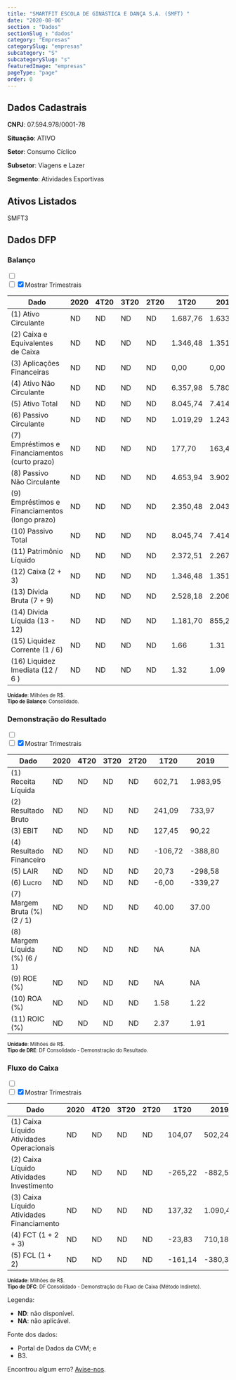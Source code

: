 ```yaml
---  
title: "SMARTFIT ESCOLA DE GINÁSTICA E DANÇA S.A. (SMFT) "  
date: "2020-08-06"  
section : "Dados"  
sectionSlug : "dados"  
category: "Empresas"  
categorySlug: "empresas"  
subcategory: "S"  
subcategorySlug: "s"  
featuredImage: "empresas"  
pageType: "page"  
order: 0  
---
```



## Dados Cadastrais


**CNPJ**: 07.594.978/0001-78

**Situação**: ATIVO

**Setor**: Consumo Cíclico

**Subsetor**: Viagens e Lazer

**Segmento**: Atividades Esportivas


## Ativos Listados


SMFT3 


## Dados DFP

### Balanço
  
<input type='checkbox' class='toggleCommand' id='toggleBalanco' name='toggleBalanco'>  
<div class='filter-group-balanco'>  
<div class='check_button_balanco'>  
<label for='toggleBalanco'>  
<input type='checkbox' data-filter-col='trimBalanco'><input type='checkbox' data-filter-col='trimBalanco' checked><span>Mostrar Trimestrais</span>  
</label>  
</div>  
</div>  
<div class='overflow balancoTableWrapper'>  
<table class='balancoTable'>  
<thead>  
<tr>  
<th class='dataHeader fixedLeftColumn'>Dado</th>  
<th>2020</th>  
<th class='trimHeader' data-col='trimBalanco'>4T20</th>  
<th class='trimHeader' data-col='trimBalanco'>3T20</th>  
<th class='trimHeader' data-col='trimBalanco'>2T20</th>  
<th class='trimHeader' data-col='trimBalanco'>1T20</th>  
<th>2019</th>  
<th class='trimHeader' data-col='trimBalanco'>4T19</th>  
<th class='trimHeader' data-col='trimBalanco'>3T19</th>  
<th class='trimHeader' data-col='trimBalanco'>2T19</th>  
<th class='trimHeader' data-col='trimBalanco'>1T19</th>  
<th>2018</th>  
<th class='trimHeader' data-col='trimBalanco'>4T18</th>  
<th class='trimHeader' data-col='trimBalanco'>3T18</th>  
<th class='trimHeader' data-col='trimBalanco'>2T18</th>  
<th class='trimHeader' data-col='trimBalanco'>1T18</th>  
<th>2017</th>  
<th class='trimHeader' data-col='trimBalanco'>4T17</th>  
<th class='trimHeader' data-col='trimBalanco'>3T17</th>  
<th class='trimHeader' data-col='trimBalanco'>2T17</th>  
<th class='trimHeader' data-col='trimBalanco'>1T17</th>  
<th>2016</th>  
<th class='trimHeader' data-col='trimBalanco'>4T16</th>  
<th class='trimHeader' data-col='trimBalanco'>3T16</th>  
<th class='trimHeader' data-col='trimBalanco'>2T16</th>  
<th class='trimHeader' data-col='trimBalanco'>1T16</th>  
<th>2015</th>  
<th class='trimHeader' data-col='trimBalanco'>4T15</th>  
<th class='trimHeader' data-col='trimBalanco'>3T15</th>  
<th class='trimHeader' data-col='trimBalanco'>2T15</th>  
<th class='trimHeader' data-col='trimBalanco'>1T15</th>  
</tr>  
</thead>  
<tbody>  
<tr class='trContaAtivo'>  
<td class='leftAlignCell rowDescription fixedLeftColumn'>(1) Ativo Circulante</td>  
<td>ND</td>  
<td data-col='trimBalanco' class='trimData'>ND</td>  
<td data-col='trimBalanco' class='trimData'>ND</td>  
<td data-col='trimBalanco' class='trimData'>ND</td>  
<td data-col='trimBalanco' class='trimData'>1.687,76</td>  
<td>1.633,70</td>  
<td data-col='trimBalanco' class='trimData'>1.633,70</td>  
<td data-col='trimBalanco' class='trimData'>998,38</td>  
<td data-col='trimBalanco' class='trimData'>1.438,33</td>  
<td data-col='trimBalanco' class='trimData'>738,01</td>  
<td>894,41</td>  
<td data-col='trimBalanco' class='trimData'>894,41</td>  
<td data-col='trimBalanco' class='trimData'>894,41</td>  
<td data-col='trimBalanco' class='trimData'>894,41</td>  
<td data-col='trimBalanco' class='trimData'>894,41</td>  
<td>934,96</td>  
<td data-col='trimBalanco' class='trimData'>934,96</td>  
<td data-col='trimBalanco' class='trimData'>496,91</td>  
<td data-col='trimBalanco' class='trimData'>391,96</td>  
<td data-col='trimBalanco' class='trimData'>334,25</td>  
<td>366,55</td>  
<td data-col='trimBalanco' class='trimData'>366,55</td>  
<td data-col='trimBalanco' class='trimData'>366,55</td>  
<td data-col='trimBalanco' class='trimData'>366,55</td>  
<td data-col='trimBalanco' class='trimData'>366,55</td>  
<td>177,79</td>  
<td data-col='trimBalanco' class='trimData'>177,79</td>  
<td data-col='trimBalanco' class='trimData'>ND</td>  
<td data-col='trimBalanco' class='trimData'>ND</td>  
<td data-col='trimBalanco' class='trimData'>ND</td>  
</tr>  
<tr class='trContaAtivo'>  
<td class='leftAlignCell rowDescription fixedLeftColumn'>(2) Caixa e Equivalentes de Caixa</td>  
<td>ND</td>  
<td data-col='trimBalanco' class='trimData'>ND</td>  
<td data-col='trimBalanco' class='trimData'>ND</td>  
<td data-col='trimBalanco' class='trimData'>ND</td>  
<td data-col='trimBalanco' class='trimData'>1.346,48</td>  
<td>1.351,38</td>  
<td data-col='trimBalanco' class='trimData'>1.351,38</td>  
<td data-col='trimBalanco' class='trimData'>737,92</td>  
<td data-col='trimBalanco' class='trimData'>1.211,60</td>  
<td data-col='trimBalanco' class='trimData'>522,58</td>  
<td>666,78</td>  
<td data-col='trimBalanco' class='trimData'>666,78</td>  
<td data-col='trimBalanco' class='trimData'>666,78</td>  
<td data-col='trimBalanco' class='trimData'>666,78</td>  
<td data-col='trimBalanco' class='trimData'>666,78</td>  
<td>807,73</td>  
<td data-col='trimBalanco' class='trimData'>807,73</td>  
<td data-col='trimBalanco' class='trimData'>323,86</td>  
<td data-col='trimBalanco' class='trimData'>229,37</td>  
<td data-col='trimBalanco' class='trimData'>170,48</td>  
<td>232,90</td>  
<td data-col='trimBalanco' class='trimData'>232,90</td>  
<td data-col='trimBalanco' class='trimData'>232,90</td>  
<td data-col='trimBalanco' class='trimData'>232,90</td>  
<td data-col='trimBalanco' class='trimData'>232,90</td>  
<td>69,99</td>  
<td data-col='trimBalanco' class='trimData'>69,99</td>  
<td data-col='trimBalanco' class='trimData'>ND</td>  
<td data-col='trimBalanco' class='trimData'>ND</td>  
<td data-col='trimBalanco' class='trimData'>ND</td>  
</tr>  
<tr class='trContaAtivo'>  
<td class='leftAlignCell rowDescription fixedLeftColumn'>(3) Aplicações Financeiras</td>  
<td>ND</td>  
<td data-col='trimBalanco' class='trimData'>ND</td>  
<td data-col='trimBalanco' class='trimData'>ND</td>  
<td data-col='trimBalanco' class='trimData'>ND</td>  
<td data-col='trimBalanco' class='trimData'>0,00</td>  
<td>0,00</td>  
<td data-col='trimBalanco' class='trimData'>0,00</td>  
<td data-col='trimBalanco' class='trimData'>0,00</td>  
<td data-col='trimBalanco' class='trimData'>0,00</td>  
<td data-col='trimBalanco' class='trimData'>0,00</td>  
<td>25,41</td>  
<td data-col='trimBalanco' class='trimData'>25,41</td>  
<td data-col='trimBalanco' class='trimData'>25,41</td>  
<td data-col='trimBalanco' class='trimData'>25,41</td>  
<td data-col='trimBalanco' class='trimData'>25,41</td>  
<td>0,00</td>  
<td data-col='trimBalanco' class='trimData'>0,00</td>  
<td data-col='trimBalanco' class='trimData'>0,00</td>  
<td data-col='trimBalanco' class='trimData'>0,00</td>  
<td data-col='trimBalanco' class='trimData'>0,00</td>  
<td>0,00</td>  
<td data-col='trimBalanco' class='trimData'>0,00</td>  
<td data-col='trimBalanco' class='trimData'>0,00</td>  
<td data-col='trimBalanco' class='trimData'>0,00</td>  
<td data-col='trimBalanco' class='trimData'>0,00</td>  
<td>0,00</td>  
<td data-col='trimBalanco' class='trimData'>0,00</td>  
<td data-col='trimBalanco' class='trimData'>ND</td>  
<td data-col='trimBalanco' class='trimData'>ND</td>  
<td data-col='trimBalanco' class='trimData'>ND</td>  
</tr>  
<tr class='trContaAtivo'>  
<td class='leftAlignCell rowDescription fixedLeftColumn'>(4) Ativo Não Circulante</td>  
<td>ND</td>  
<td data-col='trimBalanco' class='trimData'>ND</td>  
<td data-col='trimBalanco' class='trimData'>ND</td>  
<td data-col='trimBalanco' class='trimData'>ND</td>  
<td data-col='trimBalanco' class='trimData'>6.357,98</td>  
<td>5.780,31</td>  
<td data-col='trimBalanco' class='trimData'>5.780,31</td>  
<td data-col='trimBalanco' class='trimData'>5.278,59</td>  
<td data-col='trimBalanco' class='trimData'>4.929,42</td>  
<td data-col='trimBalanco' class='trimData'>4.894,87</td>  
<td>2.954,49</td>  
<td data-col='trimBalanco' class='trimData'>2.954,49</td>  
<td data-col='trimBalanco' class='trimData'>2.954,49</td>  
<td data-col='trimBalanco' class='trimData'>2.954,49</td>  
<td data-col='trimBalanco' class='trimData'>2.954,49</td>  
<td>1.010,36</td>  
<td data-col='trimBalanco' class='trimData'>1.010,36</td>  
<td data-col='trimBalanco' class='trimData'>955,66</td>  
<td data-col='trimBalanco' class='trimData'>871,31</td>  
<td data-col='trimBalanco' class='trimData'>820,49</td>  
<td>787,68</td>  
<td data-col='trimBalanco' class='trimData'>787,68</td>  
<td data-col='trimBalanco' class='trimData'>787,68</td>  
<td data-col='trimBalanco' class='trimData'>787,68</td>  
<td data-col='trimBalanco' class='trimData'>787,68</td>  
<td>764,36</td>  
<td data-col='trimBalanco' class='trimData'>764,36</td>  
<td data-col='trimBalanco' class='trimData'>ND</td>  
<td data-col='trimBalanco' class='trimData'>ND</td>  
<td data-col='trimBalanco' class='trimData'>ND</td>  
</tr>  
<tr class='trContaAtivo'>  
<td class='leftAlignCell rowDescription fixedLeftColumn'>(5) Ativo Total</td>  
<td>ND</td>  
<td data-col='trimBalanco' class='trimData'>ND</td>  
<td data-col='trimBalanco' class='trimData'>ND</td>  
<td data-col='trimBalanco' class='trimData'>ND</td>  
<td data-col='trimBalanco' class='trimData'>8.045,74</td>  
<td>7.414,02</td>  
<td data-col='trimBalanco' class='trimData'>7.414,02</td>  
<td data-col='trimBalanco' class='trimData'>6.276,97</td>  
<td data-col='trimBalanco' class='trimData'>6.367,74</td>  
<td data-col='trimBalanco' class='trimData'>5.632,88</td>  
<td>3.848,90</td>  
<td data-col='trimBalanco' class='trimData'>3.848,90</td>  
<td data-col='trimBalanco' class='trimData'>3.848,90</td>  
<td data-col='trimBalanco' class='trimData'>3.848,90</td>  
<td data-col='trimBalanco' class='trimData'>3.848,90</td>  
<td>1.945,33</td>  
<td data-col='trimBalanco' class='trimData'>1.945,33</td>  
<td data-col='trimBalanco' class='trimData'>1.452,57</td>  
<td data-col='trimBalanco' class='trimData'>1.263,27</td>  
<td data-col='trimBalanco' class='trimData'>1.154,74</td>  
<td>1.154,24</td>  
<td data-col='trimBalanco' class='trimData'>1.154,24</td>  
<td data-col='trimBalanco' class='trimData'>1.154,24</td>  
<td data-col='trimBalanco' class='trimData'>1.154,24</td>  
<td data-col='trimBalanco' class='trimData'>1.154,24</td>  
<td>942,15</td>  
<td data-col='trimBalanco' class='trimData'>942,15</td>  
<td data-col='trimBalanco' class='trimData'>ND</td>  
<td data-col='trimBalanco' class='trimData'>ND</td>  
<td data-col='trimBalanco' class='trimData'>ND</td>  
</tr>  
<tr class='trContaPassivo'>  
<td class='leftAlignCell rowDescription fixedLeftColumn'>(6) Passivo Circulante</td>  
<td>ND</td>  
<td data-col='trimBalanco' class='trimData'>ND</td>  
<td data-col='trimBalanco' class='trimData'>ND</td>  
<td data-col='trimBalanco' class='trimData'>ND</td>  
<td data-col='trimBalanco' class='trimData'>1.019,29</td>  
<td>1.243,82</td>  
<td data-col='trimBalanco' class='trimData'>1.243,82</td>  
<td data-col='trimBalanco' class='trimData'>1.304,62</td>  
<td data-col='trimBalanco' class='trimData'>1.616,79</td>  
<td data-col='trimBalanco' class='trimData'>1.127,83</td>  
<td>895,12</td>  
<td data-col='trimBalanco' class='trimData'>895,12</td>  
<td data-col='trimBalanco' class='trimData'>895,12</td>  
<td data-col='trimBalanco' class='trimData'>895,12</td>  
<td data-col='trimBalanco' class='trimData'>895,12</td>  
<td>607,27</td>  
<td data-col='trimBalanco' class='trimData'>607,27</td>  
<td data-col='trimBalanco' class='trimData'>589,60</td>  
<td data-col='trimBalanco' class='trimData'>364,22</td>  
<td data-col='trimBalanco' class='trimData'>295,69</td>  
<td>233,29</td>  
<td data-col='trimBalanco' class='trimData'>233,29</td>  
<td data-col='trimBalanco' class='trimData'>233,29</td>  
<td data-col='trimBalanco' class='trimData'>233,29</td>  
<td data-col='trimBalanco' class='trimData'>233,29</td>  
<td>306,72</td>  
<td data-col='trimBalanco' class='trimData'>306,72</td>  
<td data-col='trimBalanco' class='trimData'>ND</td>  
<td data-col='trimBalanco' class='trimData'>ND</td>  
<td data-col='trimBalanco' class='trimData'>ND</td>  
</tr>  
<tr class='trContaPassivo'>  
<td class='leftAlignCell rowDescription fixedLeftColumn'>(7) Empréstimos e Financiamentos (curto prazo)</td>  
<td>ND</td>  
<td data-col='trimBalanco' class='trimData'>ND</td>  
<td data-col='trimBalanco' class='trimData'>ND</td>  
<td data-col='trimBalanco' class='trimData'>ND</td>  
<td data-col='trimBalanco' class='trimData'>177,70</td>  
<td>163,48</td>  
<td data-col='trimBalanco' class='trimData'>163,48</td>  
<td data-col='trimBalanco' class='trimData'>266,56</td>  
<td data-col='trimBalanco' class='trimData'>365,65</td>  
<td data-col='trimBalanco' class='trimData'>367,90</td>  
<td>380,83</td>  
<td data-col='trimBalanco' class='trimData'>380,83</td>  
<td data-col='trimBalanco' class='trimData'>380,83</td>  
<td data-col='trimBalanco' class='trimData'>380,83</td>  
<td data-col='trimBalanco' class='trimData'>380,83</td>  
<td>383,48</td>  
<td data-col='trimBalanco' class='trimData'>383,48</td>  
<td data-col='trimBalanco' class='trimData'>364,21</td>  
<td data-col='trimBalanco' class='trimData'>183,94</td>  
<td data-col='trimBalanco' class='trimData'>118,95</td>  
<td>63,69</td>  
<td data-col='trimBalanco' class='trimData'>63,69</td>  
<td data-col='trimBalanco' class='trimData'>63,69</td>  
<td data-col='trimBalanco' class='trimData'>63,69</td>  
<td data-col='trimBalanco' class='trimData'>63,69</td>  
<td>157,50</td>  
<td data-col='trimBalanco' class='trimData'>157,50</td>  
<td data-col='trimBalanco' class='trimData'>ND</td>  
<td data-col='trimBalanco' class='trimData'>ND</td>  
<td data-col='trimBalanco' class='trimData'>ND</td>  
</tr>  
<tr class='trContaPassivo'>  
<td class='leftAlignCell rowDescription fixedLeftColumn'>(8) Passivo Não Circulante</td>  
<td>ND</td>  
<td data-col='trimBalanco' class='trimData'>ND</td>  
<td data-col='trimBalanco' class='trimData'>ND</td>  
<td data-col='trimBalanco' class='trimData'>ND</td>  
<td data-col='trimBalanco' class='trimData'>4.653,94</td>  
<td>3.902,74</td>  
<td data-col='trimBalanco' class='trimData'>3.902,74</td>  
<td data-col='trimBalanco' class='trimData'>3.684,38</td>  
<td data-col='trimBalanco' class='trimData'>3.579,12</td>  
<td data-col='trimBalanco' class='trimData'>3.285,38</td>  
<td>1.747,25</td>  
<td data-col='trimBalanco' class='trimData'>1.747,25</td>  
<td data-col='trimBalanco' class='trimData'>1.747,25</td>  
<td data-col='trimBalanco' class='trimData'>1.747,25</td>  
<td data-col='trimBalanco' class='trimData'>1.747,25</td>  
<td>926,12</td>  
<td data-col='trimBalanco' class='trimData'>926,12</td>  
<td data-col='trimBalanco' class='trimData'>442,24</td>  
<td data-col='trimBalanco' class='trimData'>451,95</td>  
<td data-col='trimBalanco' class='trimData'>408,84</td>  
<td>477,65</td>  
<td data-col='trimBalanco' class='trimData'>477,65</td>  
<td data-col='trimBalanco' class='trimData'>477,65</td>  
<td data-col='trimBalanco' class='trimData'>477,65</td>  
<td data-col='trimBalanco' class='trimData'>477,65</td>  
<td>373,56</td>  
<td data-col='trimBalanco' class='trimData'>373,56</td>  
<td data-col='trimBalanco' class='trimData'>ND</td>  
<td data-col='trimBalanco' class='trimData'>ND</td>  
<td data-col='trimBalanco' class='trimData'>ND</td>  
</tr>  
<tr class='trContaPassivo'>  
<td class='leftAlignCell rowDescription fixedLeftColumn'>(9) Empréstimos e Financiamentos (longo prazo)</td>  
<td>ND</td>  
<td data-col='trimBalanco' class='trimData'>ND</td>  
<td data-col='trimBalanco' class='trimData'>ND</td>  
<td data-col='trimBalanco' class='trimData'>ND</td>  
<td data-col='trimBalanco' class='trimData'>2.350,48</td>  
<td>2.043,17</td>  
<td data-col='trimBalanco' class='trimData'>2.043,17</td>  
<td data-col='trimBalanco' class='trimData'>1.879,48</td>  
<td data-col='trimBalanco' class='trimData'>2.036,71</td>  
<td data-col='trimBalanco' class='trimData'>1.215,02</td>  
<td>1.428,17</td>  
<td data-col='trimBalanco' class='trimData'>1.428,17</td>  
<td data-col='trimBalanco' class='trimData'>1.428,17</td>  
<td data-col='trimBalanco' class='trimData'>1.428,17</td>  
<td data-col='trimBalanco' class='trimData'>1.428,17</td>  
<td>853,49</td>  
<td data-col='trimBalanco' class='trimData'>853,49</td>  
<td data-col='trimBalanco' class='trimData'>367,26</td>  
<td data-col='trimBalanco' class='trimData'>390,01</td>  
<td data-col='trimBalanco' class='trimData'>341,48</td>  
<td>405,67</td>  
<td data-col='trimBalanco' class='trimData'>405,67</td>  
<td data-col='trimBalanco' class='trimData'>405,67</td>  
<td data-col='trimBalanco' class='trimData'>405,67</td>  
<td data-col='trimBalanco' class='trimData'>405,67</td>  
<td>310,14</td>  
<td data-col='trimBalanco' class='trimData'>310,14</td>  
<td data-col='trimBalanco' class='trimData'>ND</td>  
<td data-col='trimBalanco' class='trimData'>ND</td>  
<td data-col='trimBalanco' class='trimData'>ND</td>  
</tr>  
<tr class='trContaPassivo'>  
<td class='leftAlignCell rowDescription fixedLeftColumn'>(10) Passivo Total</td>  
<td>ND</td>  
<td data-col='trimBalanco' class='trimData'>ND</td>  
<td data-col='trimBalanco' class='trimData'>ND</td>  
<td data-col='trimBalanco' class='trimData'>ND</td>  
<td data-col='trimBalanco' class='trimData'>8.045,74</td>  
<td>7.414,02</td>  
<td data-col='trimBalanco' class='trimData'>7.414,02</td>  
<td data-col='trimBalanco' class='trimData'>6.276,97</td>  
<td data-col='trimBalanco' class='trimData'>6.367,74</td>  
<td data-col='trimBalanco' class='trimData'>5.632,88</td>  
<td>3.848,90</td>  
<td data-col='trimBalanco' class='trimData'>3.848,90</td>  
<td data-col='trimBalanco' class='trimData'>3.848,90</td>  
<td data-col='trimBalanco' class='trimData'>3.848,90</td>  
<td data-col='trimBalanco' class='trimData'>3.848,90</td>  
<td>1.945,33</td>  
<td data-col='trimBalanco' class='trimData'>1.945,33</td>  
<td data-col='trimBalanco' class='trimData'>1.452,57</td>  
<td data-col='trimBalanco' class='trimData'>1.263,27</td>  
<td data-col='trimBalanco' class='trimData'>1.154,74</td>  
<td>1.154,24</td>  
<td data-col='trimBalanco' class='trimData'>1.154,24</td>  
<td data-col='trimBalanco' class='trimData'>1.154,24</td>  
<td data-col='trimBalanco' class='trimData'>1.154,24</td>  
<td data-col='trimBalanco' class='trimData'>1.154,24</td>  
<td>942,15</td>  
<td data-col='trimBalanco' class='trimData'>942,15</td>  
<td data-col='trimBalanco' class='trimData'>ND</td>  
<td data-col='trimBalanco' class='trimData'>ND</td>  
<td data-col='trimBalanco' class='trimData'>ND</td>  
</tr>  
<tr class='trContaPassivo'>  
<td class='leftAlignCell rowDescription fixedLeftColumn'>(11) Patrimônio Líquido</td>  
<td>ND</td>  
<td data-col='trimBalanco' class='trimData'>ND</td>  
<td data-col='trimBalanco' class='trimData'>ND</td>  
<td data-col='trimBalanco' class='trimData'>ND</td>  
<td data-col='trimBalanco' class='trimData'>2.372,51</td>  
<td>2.267,45</td>  
<td data-col='trimBalanco' class='trimData'>2.267,45</td>  
<td data-col='trimBalanco' class='trimData'>1.287,97</td>  
<td data-col='trimBalanco' class='trimData'>1.171,83</td>  
<td data-col='trimBalanco' class='trimData'>1.219,67</td>  
<td>1.206,53</td>  
<td data-col='trimBalanco' class='trimData'>1.206,53</td>  
<td data-col='trimBalanco' class='trimData'>1.206,53</td>  
<td data-col='trimBalanco' class='trimData'>1.206,53</td>  
<td data-col='trimBalanco' class='trimData'>1.206,53</td>  
<td>411,94</td>  
<td data-col='trimBalanco' class='trimData'>411,94</td>  
<td data-col='trimBalanco' class='trimData'>420,73</td>  
<td data-col='trimBalanco' class='trimData'>447,10</td>  
<td data-col='trimBalanco' class='trimData'>450,21</td>  
<td>443,30</td>  
<td data-col='trimBalanco' class='trimData'>443,30</td>  
<td data-col='trimBalanco' class='trimData'>443,30</td>  
<td data-col='trimBalanco' class='trimData'>443,30</td>  
<td data-col='trimBalanco' class='trimData'>443,30</td>  
<td>261,87</td>  
<td data-col='trimBalanco' class='trimData'>261,87</td>  
<td data-col='trimBalanco' class='trimData'>ND</td>  
<td data-col='trimBalanco' class='trimData'>ND</td>  
<td data-col='trimBalanco' class='trimData'>ND</td>  
</tr>  
<tr>  
<td class='leftAlignCell rowDescription fixedLeftColumn'>(12) Caixa (2 + 3)</td>  
<td>ND</td>  
<td data-col='trimBalanco' class='trimData'>ND</td>  
<td data-col='trimBalanco' class='trimData'>ND</td>  
<td data-col='trimBalanco' class='trimData'>ND</td>  
<td class='positiveNumber trimData' data-col='trimBalanco'>1.346,48</td>  
<td class='positiveNumber'>1.351,38</td>  
<td class='positiveNumber trimData' data-col='trimBalanco'>1.351,38</td>  
<td class='positiveNumber trimData' data-col='trimBalanco'>737,92</td>  
<td class='positiveNumber trimData' data-col='trimBalanco'>1.211,60</td>  
<td class='positiveNumber trimData' data-col='trimBalanco'>522,58</td>  
<td class='positiveNumber'>692,19</td>  
<td class='positiveNumber trimData' data-col='trimBalanco'>666,78</td>  
<td class='positiveNumber trimData' data-col='trimBalanco'>666,78</td>  
<td class='positiveNumber trimData' data-col='trimBalanco'>666,78</td>  
<td class='positiveNumber trimData' data-col='trimBalanco'>666,78</td>  
<td class='positiveNumber'>807,73</td>  
<td class='positiveNumber trimData' data-col='trimBalanco'>807,73</td>  
<td class='positiveNumber trimData' data-col='trimBalanco'>323,86</td>  
<td class='positiveNumber trimData' data-col='trimBalanco'>229,37</td>  
<td class='positiveNumber trimData' data-col='trimBalanco'>170,48</td>  
<td class='positiveNumber'>232,90</td>  
<td class='positiveNumber trimData' data-col='trimBalanco'>232,90</td>  
<td class='positiveNumber trimData' data-col='trimBalanco'>232,90</td>  
<td class='positiveNumber trimData' data-col='trimBalanco'>232,90</td>  
<td class='positiveNumber trimData' data-col='trimBalanco'>232,90</td>  
<td class='positiveNumber'>69,99</td>  
<td class='positiveNumber trimData' data-col='trimBalanco'>69,99</td>  
<td data-col='trimBalanco' class='trimData'>ND</td>  
<td data-col='trimBalanco' class='trimData'>ND</td>  
<td data-col='trimBalanco' class='trimData'>ND</td>  
</tr>  
<tr class='trDividaBruta'>  
<td class='leftAlignCell rowDescription fixedLeftColumn'>(13) Dívida Bruta (7 + 9)</td>  
<td>ND</td>  
<td data-col='trimBalanco' class='trimData'>ND</td>  
<td data-col='trimBalanco' class='trimData'>ND</td>  
<td data-col='trimBalanco' class='trimData'>ND</td>  
<td class='negativeNumber trimData' data-col='trimBalanco'>2.528,18</td>  
<td class='negativeNumber'>2.206,65</td>  
<td class='negativeNumber trimData' data-col='trimBalanco'>2.206,65</td>  
<td class='negativeNumber trimData' data-col='trimBalanco'>2.146,04</td>  
<td class='negativeNumber trimData' data-col='trimBalanco'>2.402,36</td>  
<td class='negativeNumber trimData' data-col='trimBalanco'>1.582,92</td>  
<td class='negativeNumber'>1.809,00</td>  
<td class='negativeNumber trimData' data-col='trimBalanco'>1.809,00</td>  
<td class='negativeNumber trimData' data-col='trimBalanco'>1.809,00</td>  
<td class='negativeNumber trimData' data-col='trimBalanco'>1.809,00</td>  
<td class='negativeNumber trimData' data-col='trimBalanco'>1.809,00</td>  
<td class='negativeNumber'>1.236,97</td>  
<td class='negativeNumber trimData' data-col='trimBalanco'>1.236,97</td>  
<td class='negativeNumber trimData' data-col='trimBalanco'>731,48</td>  
<td class='negativeNumber trimData' data-col='trimBalanco'>573,95</td>  
<td class='negativeNumber trimData' data-col='trimBalanco'>460,43</td>  
<td class='negativeNumber'>469,36</td>  
<td class='negativeNumber trimData' data-col='trimBalanco'>469,36</td>  
<td class='negativeNumber trimData' data-col='trimBalanco'>469,36</td>  
<td class='negativeNumber trimData' data-col='trimBalanco'>469,36</td>  
<td class='negativeNumber trimData' data-col='trimBalanco'>469,36</td>  
<td class='negativeNumber'>467,64</td>  
<td class='negativeNumber trimData' data-col='trimBalanco'>467,64</td>  
<td data-col='trimBalanco' class='trimData'>ND</td>  
<td data-col='trimBalanco' class='trimData'>ND</td>  
<td data-col='trimBalanco' class='trimData'>ND</td>  
</tr>  
<tr>  
<td class='leftAlignCell rowDescription fixedLeftColumn'>(14) Dívida Líquida  (13 - 12)</td>  
<td>ND</td>  
<td data-col='trimBalanco' class='trimData'>ND</td>  
<td data-col='trimBalanco' class='trimData'>ND</td>  
<td data-col='trimBalanco' class='trimData'>ND</td>  
<td class='negativeNumber trimData' data-col='trimBalanco'>1.181,70</td>  
<td class='negativeNumber'>855,27</td>  
<td class='negativeNumber trimData' data-col='trimBalanco'>855,27</td>  
<td class='negativeNumber trimData' data-col='trimBalanco'>1.408,12</td>  
<td class='negativeNumber trimData' data-col='trimBalanco'>1.190,76</td>  
<td class='negativeNumber trimData' data-col='trimBalanco'>1.060,35</td>  
<td class='negativeNumber'>1.116,81</td>  
<td class='negativeNumber trimData' data-col='trimBalanco'>1.142,22</td>  
<td class='negativeNumber trimData' data-col='trimBalanco'>1.142,22</td>  
<td class='negativeNumber trimData' data-col='trimBalanco'>1.142,22</td>  
<td class='negativeNumber trimData' data-col='trimBalanco'>1.142,22</td>  
<td class='negativeNumber'>429,24</td>  
<td class='negativeNumber trimData' data-col='trimBalanco'>429,24</td>  
<td class='negativeNumber trimData' data-col='trimBalanco'>407,61</td>  
<td class='negativeNumber trimData' data-col='trimBalanco'>344,59</td>  
<td class='negativeNumber trimData' data-col='trimBalanco'>289,95</td>  
<td class='negativeNumber'>236,46</td>  
<td class='negativeNumber trimData' data-col='trimBalanco'>236,46</td>  
<td class='negativeNumber trimData' data-col='trimBalanco'>236,46</td>  
<td class='negativeNumber trimData' data-col='trimBalanco'>236,46</td>  
<td class='negativeNumber trimData' data-col='trimBalanco'>236,46</td>  
<td class='negativeNumber'>397,65</td>  
<td class='negativeNumber trimData' data-col='trimBalanco'>397,65</td>  
<td data-col='trimBalanco' class='trimData'>ND</td>  
<td data-col='trimBalanco' class='trimData'>ND</td>  
<td data-col='trimBalanco' class='trimData'>ND</td>  
</tr>  
<tr>  
<td class='leftAlignCell rowDescription fixedLeftColumn'>(15) Liquidez Corrente (1 / 6)</td>  
<td>ND</td>  
<td data-col='trimBalanco' class='trimData'>ND</td>  
<td data-col='trimBalanco' class='trimData'>ND</td>  
<td data-col='trimBalanco' class='trimData'>ND</td>  
<td data-col='trimBalanco' class='trimData'>1.66</td>  
<td>1.31</td>  
<td data-col='trimBalanco' class='trimData'>1.31</td>  
<td data-col='trimBalanco' class='trimData'>0.77</td>  
<td data-col='trimBalanco' class='trimData'>0.89</td>  
<td data-col='trimBalanco' class='trimData'>0.65</td>  
<td>1.00</td>  
<td data-col='trimBalanco' class='trimData'>1.00</td>  
<td data-col='trimBalanco' class='trimData'>1.00</td>  
<td data-col='trimBalanco' class='trimData'>1.00</td>  
<td data-col='trimBalanco' class='trimData'>1.00</td>  
<td>1.54</td>  
<td data-col='trimBalanco' class='trimData'>1.54</td>  
<td data-col='trimBalanco' class='trimData'>0.84</td>  
<td data-col='trimBalanco' class='trimData'>1.08</td>  
<td data-col='trimBalanco' class='trimData'>1.13</td>  
<td>1.57</td>  
<td data-col='trimBalanco' class='trimData'>1.57</td>  
<td data-col='trimBalanco' class='trimData'>1.57</td>  
<td data-col='trimBalanco' class='trimData'>1.57</td>  
<td data-col='trimBalanco' class='trimData'>1.57</td>  
<td>0.58</td>  
<td data-col='trimBalanco' class='trimData'>0.58</td>  
<td data-col='trimBalanco' class='trimData'>ND</td>  
<td data-col='trimBalanco' class='trimData'>ND</td>  
<td data-col='trimBalanco' class='trimData'>ND</td>  
</tr>  
<tr>  
<td class='leftAlignCell rowDescription fixedLeftColumn'>(16) Liquidez Imediata  (12 / 6 )</td>  
<td>ND</td>  
<td data-col='trimBalanco' class='trimData'>ND</td>  
<td data-col='trimBalanco' class='trimData'>ND</td>  
<td data-col='trimBalanco' class='trimData'>ND</td>  
<td data-col='trimBalanco' class='trimData'>1.32</td>  
<td>1.09</td>  
<td data-col='trimBalanco' class='trimData'>1.09</td>  
<td data-col='trimBalanco' class='trimData'>0.57</td>  
<td data-col='trimBalanco' class='trimData'>0.75</td>  
<td data-col='trimBalanco' class='trimData'>0.46</td>  
<td>0.77</td>  
<td data-col='trimBalanco' class='trimData'>0.74</td>  
<td data-col='trimBalanco' class='trimData'>0.74</td>  
<td data-col='trimBalanco' class='trimData'>0.74</td>  
<td data-col='trimBalanco' class='trimData'>0.74</td>  
<td>1.33</td>  
<td data-col='trimBalanco' class='trimData'>1.33</td>  
<td data-col='trimBalanco' class='trimData'>0.55</td>  
<td data-col='trimBalanco' class='trimData'>0.63</td>  
<td data-col='trimBalanco' class='trimData'>0.58</td>  
<td>1.00</td>  
<td data-col='trimBalanco' class='trimData'>1.00</td>  
<td data-col='trimBalanco' class='trimData'>1.00</td>  
<td data-col='trimBalanco' class='trimData'>1.00</td>  
<td data-col='trimBalanco' class='trimData'>1.00</td>  
<td>0.23</td>  
<td data-col='trimBalanco' class='trimData'>0.23</td>  
<td data-col='trimBalanco' class='trimData'>ND</td>  
<td data-col='trimBalanco' class='trimData'>ND</td>  
<td data-col='trimBalanco' class='trimData'>ND</td>  
</tr>  
</tbody>  
</table>  
</div>  
<p style='font-size:0.7rem; margin:0px;'><strong>Unidade</strong>: Milhões de R$.</p>  
<p style='font-size:0.7rem; margin:0px;'><strong>Tipo de Balanço</strong>: Consolidado.</p>


### Demonstração do Resultado
  
<input type='checkbox' class='toggleCommand' id='toggleDRE' name='toggleDRE'>  
<div class='filter-group-dre'>  
<div class='check_button_dre'>  
<label for='toggleDRE'>  
<input type='checkbox' data-filter-col='trimDRE'><input type='checkbox' data-filter-col='trimDRE' checked><span>Mostrar Trimestrais</span>  
</label>  
</div>  
</div>  
<div class='overflow balancoTableWrapper'>  
<table class='balancoTable'>  
<thead>  
<tr>  
<th class='dataHeader fixedLeftColumn'>Dado</th>  
<th>2020</th>  
<th class='trimHeader' data-col='trimDRE'>4T20</th>  
<th class='trimHeader' data-col='trimDRE'>3T20</th>  
<th class='trimHeader' data-col='trimDRE'>2T20</th>  
<th class='trimHeader' data-col='trimDRE'>1T20</th>  
<th>2019</th>  
<th class='trimHeader' data-col='trimDRE'>4T19</th>  
<th class='trimHeader' data-col='trimDRE'>3T19</th>  
<th class='trimHeader' data-col='trimDRE'>2T19</th>  
<th class='trimHeader' data-col='trimDRE'>1T19</th>  
<th>2018</th>  
<th class='trimHeader' data-col='trimDRE'>4T18</th>  
<th class='trimHeader' data-col='trimDRE'>3T18</th>  
<th class='trimHeader' data-col='trimDRE'>2T18</th>  
<th class='trimHeader' data-col='trimDRE'>1T18</th>  
<th>2017</th>  
<th class='trimHeader' data-col='trimDRE'>4T17</th>  
<th class='trimHeader' data-col='trimDRE'>3T17</th>  
<th class='trimHeader' data-col='trimDRE'>2T17</th>  
<th class='trimHeader' data-col='trimDRE'>1T17</th>  
<th>2016</th>  
<th class='trimHeader' data-col='trimDRE'>4T16</th>  
<th class='trimHeader' data-col='trimDRE'>3T16</th>  
<th class='trimHeader' data-col='trimDRE'>2T16</th>  
<th class='trimHeader' data-col='trimDRE'>1T16</th>  
<th>2015</th>  
<th class='trimHeader' data-col='trimDRE'>4T15</th>  
<th class='trimHeader' data-col='trimDRE'>3T15</th>  
<th class='trimHeader' data-col='trimDRE'>2T15</th>  
<th class='trimHeader' data-col='trimDRE'>1T15</th>  
</tr>  
</thead>  
<tbody>  
<tr class='trDRE'>  
<td class='leftAlignCell rowDescription fixedLeftColumn'>(1) Receita Líquida</td>  
<td>ND</td>  
<td data-col='trimDRE' class='trimData'>ND</td>  
<td data-col='trimDRE' class='trimData'>ND</td>  
<td data-col='trimDRE' class='trimData'>ND</td>  
<td data-col='trimDRE' class='trimData' >602,71</td>  
<td>1.983,95</td>  
<td data-col='trimDRE' class='trimData' >578,56</td>  
<td data-col='trimDRE' class='trimData' >488,45</td>  
<td data-col='trimDRE' class='trimData' >473,80</td>  
<td data-col='trimDRE' class='trimData' >443,14</td>  
<td>1.160,03</td>  
<td data-col='trimDRE' class='trimData' >379,07</td>  
<td data-col='trimDRE' class='trimData' >302,57</td>  
<td data-col='trimDRE' class='trimData' >257,95</td>  
<td data-col='trimDRE' class='trimData' >220,44</td>  
<td>745,56</td>  
<td data-col='trimDRE' class='trimData' >201,56</td>  
<td data-col='trimDRE' class='trimData' >186,70</td>  
<td data-col='trimDRE' class='trimData' >183,88</td>  
<td data-col='trimDRE' class='trimData' >173,43</td>  
<td>641,20</td>  
<td data-col='trimDRE' class='trimData' >167,77</td>  
<td data-col='trimDRE' class='trimData' >162,83</td>  
<td data-col='trimDRE' class='trimData' >156,11</td>  
<td data-col='trimDRE' class='trimData' >154,49</td>  
<td>535,70</td>  
<td data-col='trimDRE' class='trimData' >535,70</td>  
<td data-col='trimDRE' class='trimData'>ND</td>  
<td data-col='trimDRE' class='trimData'>ND</td>  
<td data-col='trimDRE' class='trimData'>ND</td>  
</tr>  
<tr class='trDRE'>  
<td class='leftAlignCell rowDescription fixedLeftColumn'>(2) Resultado Bruto</td>  
<td>ND</td>  
<td data-col='trimDRE' class='trimData'>ND</td>  
<td data-col='trimDRE' class='trimData'>ND</td>  
<td data-col='trimDRE' class='trimData'>ND</td>  
<td data-col='trimDRE' class='trimData positiveNumberGreen' >241,09</td>  
<td class='positiveNumberGreen'>733,97</td>  
<td data-col='trimDRE' class='trimData positiveNumberGreen' >227,19</td>  
<td data-col='trimDRE' class='trimData positiveNumberGreen' >176,88</td>  
<td data-col='trimDRE' class='trimData positiveNumberGreen' >168,29</td>  
<td data-col='trimDRE' class='trimData positiveNumberGreen' >161,61</td>  
<td class='positiveNumberGreen'>352,65</td>  
<td data-col='trimDRE' class='trimData positiveNumberGreen' >117,88</td>  
<td data-col='trimDRE' class='trimData positiveNumberGreen' >93,80</td>  
<td data-col='trimDRE' class='trimData positiveNumberGreen' >77,81</td>  
<td data-col='trimDRE' class='trimData positiveNumberGreen' >63,15</td>  
<td class='positiveNumberGreen'>215,71</td>  
<td data-col='trimDRE' class='trimData positiveNumberGreen' >61,76</td>  
<td data-col='trimDRE' class='trimData positiveNumberGreen' >48,43</td>  
<td data-col='trimDRE' class='trimData positiveNumberGreen' >51,67</td>  
<td data-col='trimDRE' class='trimData positiveNumberGreen' >53,85</td>  
<td class='positiveNumberGreen'>199,59</td>  
<td data-col='trimDRE' class='trimData positiveNumberGreen' >56,41</td>  
<td data-col='trimDRE' class='trimData positiveNumberGreen' >53,41</td>  
<td data-col='trimDRE' class='trimData positiveNumberGreen' >44,41</td>  
<td data-col='trimDRE' class='trimData positiveNumberGreen' >45,37</td>  
<td class='positiveNumberGreen'>172,49</td>  
<td data-col='trimDRE' class='trimData positiveNumberGreen' >172,49</td>  
<td data-col='trimDRE' class='trimData'>ND</td>  
<td data-col='trimDRE' class='trimData'>ND</td>  
<td data-col='trimDRE' class='trimData'>ND</td>  
</tr>  
<tr class='trDRE'>  
<td class='leftAlignCell rowDescription fixedLeftColumn'>(3) EBIT</td>  
<td>ND</td>  
<td data-col='trimDRE' class='trimData'>ND</td>  
<td data-col='trimDRE' class='trimData'>ND</td>  
<td data-col='trimDRE' class='trimData'>ND</td>  
<td data-col='trimDRE' class='trimData positiveNumberGreen' >127,45</td>  
<td class='positiveNumberGreen'>90,22</td>  
<td data-col='trimDRE' class='trimData negativeNumber' >-163,80</td>  
<td data-col='trimDRE' class='trimData positiveNumberGreen' >82,12</td>  
<td data-col='trimDRE' class='trimData positiveNumberGreen' >85,82</td>  
<td data-col='trimDRE' class='trimData positiveNumberGreen' >86,07</td>  
<td class='positiveNumberGreen'>505,20</td>  
<td data-col='trimDRE' class='trimData positiveNumberGreen' >252,35</td>  
<td data-col='trimDRE' class='trimData positiveNumberGreen' >19,75</td>  
<td data-col='trimDRE' class='trimData positiveNumberGreen' >209,86</td>  
<td data-col='trimDRE' class='trimData positiveNumberGreen' >23,23</td>  
<td class='positiveNumberGreen'>59,00</td>  
<td data-col='trimDRE' class='trimData positiveNumberGreen' >20,88</td>  
<td data-col='trimDRE' class='trimData positiveNumberGreen' >10,58</td>  
<td data-col='trimDRE' class='trimData positiveNumberGreen' >4,27</td>  
<td data-col='trimDRE' class='trimData positiveNumberGreen' >23,28</td>  
<td class='positiveNumberGreen'>65,34</td>  
<td data-col='trimDRE' class='trimData positiveNumberGreen' >8,85</td>  
<td data-col='trimDRE' class='trimData positiveNumberGreen' >21,21</td>  
<td data-col='trimDRE' class='trimData positiveNumberGreen' >28,83</td>  
<td data-col='trimDRE' class='trimData positiveNumberGreen' >6,45</td>  
<td class='positiveNumberGreen'>80,52</td>  
<td data-col='trimDRE' class='trimData positiveNumberGreen' >80,52</td>  
<td data-col='trimDRE' class='trimData'>ND</td>  
<td data-col='trimDRE' class='trimData'>ND</td>  
<td data-col='trimDRE' class='trimData'>ND</td>  
</tr>  
<tr class='trDRE'>  
<td class='leftAlignCell rowDescription fixedLeftColumn'>(4) Resultado Financeiro</td>  
<td>ND</td>  
<td data-col='trimDRE' class='trimData'>ND</td>  
<td data-col='trimDRE' class='trimData'>ND</td>  
<td data-col='trimDRE' class='trimData'>ND</td>  
<td data-col='trimDRE' class='trimData negativeNumber' >-106,72</td>  
<td class='negativeNumber'>-388,80</td>  
<td data-col='trimDRE' class='trimData negativeNumber' >-105,89</td>  
<td data-col='trimDRE' class='trimData negativeNumber' >-100,80</td>  
<td data-col='trimDRE' class='trimData negativeNumber' >-97,28</td>  
<td data-col='trimDRE' class='trimData negativeNumber' >-84,82</td>  
<td class='negativeNumber'>-121,02</td>  
<td data-col='trimDRE' class='trimData negativeNumber' >-27,67</td>  
<td data-col='trimDRE' class='trimData negativeNumber' >-39,23</td>  
<td data-col='trimDRE' class='trimData negativeNumber' >-33,04</td>  
<td data-col='trimDRE' class='trimData negativeNumber' >-21,09</td>  
<td class='negativeNumber'>-63,87</td>  
<td data-col='trimDRE' class='trimData negativeNumber' >-18,33</td>  
<td data-col='trimDRE' class='trimData negativeNumber' >-10,90</td>  
<td data-col='trimDRE' class='trimData negativeNumber' >-15,50</td>  
<td data-col='trimDRE' class='trimData negativeNumber' >-19,14</td>  
<td class='negativeNumber'>-73,57</td>  
<td data-col='trimDRE' class='trimData negativeNumber' >-14,90</td>  
<td data-col='trimDRE' class='trimData negativeNumber' >-20,74</td>  
<td data-col='trimDRE' class='trimData negativeNumber' >-19,58</td>  
<td data-col='trimDRE' class='trimData negativeNumber' >-18,35</td>  
<td class='negativeNumber'>-68,77</td>  
<td data-col='trimDRE' class='trimData negativeNumber' >-68,77</td>  
<td data-col='trimDRE' class='trimData'>ND</td>  
<td data-col='trimDRE' class='trimData'>ND</td>  
<td data-col='trimDRE' class='trimData'>ND</td>  
</tr>  
<tr class='trDRE'>  
<td class='leftAlignCell rowDescription fixedLeftColumn'>(5) LAIR</td>  
<td>ND</td>  
<td data-col='trimDRE' class='trimData'>ND</td>  
<td data-col='trimDRE' class='trimData'>ND</td>  
<td data-col='trimDRE' class='trimData'>ND</td>  
<td data-col='trimDRE' class='trimData positiveNumberGreen' >20,73</td>  
<td class='negativeNumber'>-298,58</td>  
<td data-col='trimDRE' class='trimData negativeNumber' >-269,68</td>  
<td data-col='trimDRE' class='trimData negativeNumber' >-18,68</td>  
<td data-col='trimDRE' class='trimData negativeNumber' >-11,47</td>  
<td data-col='trimDRE' class='trimData positiveNumberGreen' >1,25</td>  
<td class='positiveNumberGreen'>384,18</td>  
<td data-col='trimDRE' class='trimData positiveNumberGreen' >224,69</td>  
<td data-col='trimDRE' class='trimData negativeNumber' >-19,48</td>  
<td data-col='trimDRE' class='trimData positiveNumberGreen' >176,83</td>  
<td data-col='trimDRE' class='trimData positiveNumberGreen' >2,14</td>  
<td class='negativeNumber'>-4,86</td>  
<td data-col='trimDRE' class='trimData positiveNumberGreen' >2,55</td>  
<td data-col='trimDRE' class='trimData negativeNumber' >-0,32</td>  
<td data-col='trimDRE' class='trimData negativeNumber' >-11,23</td>  
<td data-col='trimDRE' class='trimData positiveNumberGreen' >4,14</td>  
<td class='negativeNumber'>-8,23</td>  
<td data-col='trimDRE' class='trimData negativeNumber' >-6,05</td>  
<td data-col='trimDRE' class='trimData positiveNumberGreen' >0,47</td>  
<td data-col='trimDRE' class='trimData positiveNumberGreen' >9,25</td>  
<td data-col='trimDRE' class='trimData negativeNumber' >-11,90</td>  
<td class='positiveNumberGreen'>11,75</td>  
<td data-col='trimDRE' class='trimData positiveNumberGreen' >11,75</td>  
<td data-col='trimDRE' class='trimData'>ND</td>  
<td data-col='trimDRE' class='trimData'>ND</td>  
<td data-col='trimDRE' class='trimData'>ND</td>  
</tr>  
<tr class='trDRE'>  
<td class='leftAlignCell rowDescription fixedLeftColumn'>(6) Lucro</td>  
<td>ND</td>  
<td data-col='trimDRE' class='trimData'>ND</td>  
<td data-col='trimDRE' class='trimData'>ND</td>  
<td data-col='trimDRE' class='trimData'>ND</td>  
<td data-col='trimDRE' class='trimData negativeNumber' >-6,00</td>  
<td class='negativeNumber'>-339,27</td>  
<td data-col='trimDRE' class='trimData negativeNumber' >-278,19</td>  
<td data-col='trimDRE' class='trimData negativeNumber' >-26,86</td>  
<td data-col='trimDRE' class='trimData negativeNumber' >-33,22</td>  
<td data-col='trimDRE' class='trimData negativeNumber' >-1,00</td>  
<td class='positiveNumberGreen'>356,96</td>  
<td data-col='trimDRE' class='trimData positiveNumberGreen' >216,38</td>  
<td data-col='trimDRE' class='trimData negativeNumber' >-24,90</td>  
<td data-col='trimDRE' class='trimData positiveNumberGreen' >168,01</td>  
<td data-col='trimDRE' class='trimData negativeNumber' >-2,53</td>  
<td class='negativeNumber'>-11,59</td>  
<td data-col='trimDRE' class='trimData negativeNumber' >-0,15</td>  
<td data-col='trimDRE' class='trimData positiveNumberGreen' >4,56</td>  
<td data-col='trimDRE' class='trimData negativeNumber' >-15,08</td>  
<td data-col='trimDRE' class='trimData negativeNumber' >-0,92</td>  
<td class='negativeNumber'>-21,58</td>  
<td data-col='trimDRE' class='trimData negativeNumber' >-8,10</td>  
<td data-col='trimDRE' class='trimData negativeNumber' >-3,02</td>  
<td data-col='trimDRE' class='trimData positiveNumberGreen' >4,29</td>  
<td data-col='trimDRE' class='trimData negativeNumber' >-14,75</td>  
<td class='negativeNumber'>-1,09</td>  
<td data-col='trimDRE' class='trimData negativeNumber' >-1,09</td>  
<td data-col='trimDRE' class='trimData'>ND</td>  
<td data-col='trimDRE' class='trimData'>ND</td>  
<td data-col='trimDRE' class='trimData'>ND</td>  
</tr>  
<tr class='trDREMargem'>  
<td class='leftAlignCell rowDescription fixedLeftColumn'>(7) Margem Bruta (%) (2 / 1)</td>  
<td>ND</td>  
<td data-col='trimDRE' class='trimData'>ND</td>  
<td data-col='trimDRE' class='trimData'>ND</td>  
<td data-col='trimDRE' class='trimData'>ND</td>  
<td data-col='trimDRE' class='trimData'>40.00</td>  
<td>37.00</td>  
<td data-col='trimDRE' class='trimData'>39.27</td>  
<td data-col='trimDRE' class='trimData'>36.21</td>  
<td data-col='trimDRE' class='trimData'>35.52</td>  
<td data-col='trimDRE' class='trimData'>36.47</td>  
<td>30.40</td>  
<td data-col='trimDRE' class='trimData'>31.10</td>  
<td data-col='trimDRE' class='trimData'>31.00</td>  
<td data-col='trimDRE' class='trimData'>30.17</td>  
<td data-col='trimDRE' class='trimData'>28.65</td>  
<td>28.93</td>  
<td data-col='trimDRE' class='trimData'>30.64</td>  
<td data-col='trimDRE' class='trimData'>25.94</td>  
<td data-col='trimDRE' class='trimData'>28.10</td>  
<td data-col='trimDRE' class='trimData'>31.05</td>  
<td>31.13</td>  
<td data-col='trimDRE' class='trimData'>33.62</td>  
<td data-col='trimDRE' class='trimData'>32.80</td>  
<td data-col='trimDRE' class='trimData'>28.45</td>  
<td data-col='trimDRE' class='trimData'>29.37</td>  
<td>32.20</td>  
<td data-col='trimDRE' class='trimData'>32.20</td>  
<td data-col='trimDRE' class='trimData'>ND</td>  
<td data-col='trimDRE' class='trimData'>ND</td>  
<td data-col='trimDRE' class='trimData'>ND</td>  
</tr>  
<tr class='trDREMargem'>  
<td class='leftAlignCell rowDescription fixedLeftColumn'>(8) Margem Líquida (%) (6 / 1)</td>  
<td>ND</td>  
<td data-col='trimDRE' class='trimData'>ND</td>  
<td data-col='trimDRE' class='trimData'>ND</td>  
<td data-col='trimDRE' class='trimData'>ND</td>  
<td data-col='trimDRE' class='trimData'>NA</td>  
<td>NA</td>  
<td data-col='trimDRE' class='trimData'>NA</td>  
<td data-col='trimDRE' class='trimData'>NA</td>  
<td data-col='trimDRE' class='trimData'>NA</td>  
<td data-col='trimDRE' class='trimData'>NA</td>  
<td>30.77</td>  
<td data-col='trimDRE' class='trimData'>57.08</td>  
<td data-col='trimDRE' class='trimData'>NA</td>  
<td data-col='trimDRE' class='trimData'>65.13</td>  
<td data-col='trimDRE' class='trimData'>NA</td>  
<td>NA</td>  
<td data-col='trimDRE' class='trimData'>NA</td>  
<td data-col='trimDRE' class='trimData'>2.44</td>  
<td data-col='trimDRE' class='trimData'>NA</td>  
<td data-col='trimDRE' class='trimData'>NA</td>  
<td>NA</td>  
<td data-col='trimDRE' class='trimData'>NA</td>  
<td data-col='trimDRE' class='trimData'>NA</td>  
<td data-col='trimDRE' class='trimData'>2.75</td>  
<td data-col='trimDRE' class='trimData'>NA</td>  
<td>NA</td>  
<td data-col='trimDRE' class='trimData'>NA</td>  
<td data-col='trimDRE' class='trimData'>ND</td>  
<td data-col='trimDRE' class='trimData'>ND</td>  
<td data-col='trimDRE' class='trimData'>ND</td>  
</tr>  
<tr>  
<td class='leftAlignCell rowDescription fixedLeftColumn'>(9) ROE (%)</td>  
<td>ND</td>  
<td data-col='trimDRE' class='trimData'>ND</td>  
<td data-col='trimDRE' class='trimData'>ND</td>  
<td data-col='trimDRE' class='trimData'>ND</td>  
<td data-col='trimDRE' class='trimData'>NA</td>  
<td>NA</td>  
<td data-col='trimDRE' class='trimData'>NA</td>  
<td data-col='trimDRE' class='trimData'>NA</td>  
<td data-col='trimDRE' class='trimData'>NA</td>  
<td data-col='trimDRE' class='trimData'>NA</td>  
<td>29.59</td>  
<td data-col='trimDRE' class='trimData'>17.93</td>  
<td data-col='trimDRE' class='trimData'>NA</td>  
<td data-col='trimDRE' class='trimData'>13.92</td>  
<td data-col='trimDRE' class='trimData'>NA</td>  
<td>NA</td>  
<td data-col='trimDRE' class='trimData'>NA</td>  
<td data-col='trimDRE' class='trimData'>1.08</td>  
<td data-col='trimDRE' class='trimData'>NA</td>  
<td data-col='trimDRE' class='trimData'>NA</td>  
<td>NA</td>  
<td data-col='trimDRE' class='trimData'>NA</td>  
<td data-col='trimDRE' class='trimData'>NA</td>  
<td data-col='trimDRE' class='trimData'>0.97</td>  
<td data-col='trimDRE' class='trimData'>NA</td>  
<td>NA</td>  
<td data-col='trimDRE' class='trimData'>NA</td>  
<td data-col='trimDRE' class='trimData'>ND</td>  
<td data-col='trimDRE' class='trimData'>ND</td>  
<td data-col='trimDRE' class='trimData'>ND</td>  
</tr>  
<tr>  
<td class='leftAlignCell rowDescription fixedLeftColumn'>(10) ROA (%)</td>  
<td>ND</td>  
<td data-col='trimDRE' class='trimData'>ND</td>  
<td data-col='trimDRE' class='trimData'>ND</td>  
<td data-col='trimDRE' class='trimData'>ND</td>  
<td data-col='trimDRE' class='trimData'>1.58</td>  
<td>1.22</td>  
<td data-col='trimDRE' class='trimData'>NA</td>  
<td data-col='trimDRE' class='trimData'>1.31</td>  
<td data-col='trimDRE' class='trimData'>1.35</td>  
<td data-col='trimDRE' class='trimData'>1.53</td>  
<td>13.13</td>  
<td data-col='trimDRE' class='trimData'>6.56</td>  
<td data-col='trimDRE' class='trimData'>0.51</td>  
<td data-col='trimDRE' class='trimData'>5.45</td>  
<td data-col='trimDRE' class='trimData'>0.60</td>  
<td>3.03</td>  
<td data-col='trimDRE' class='trimData'>1.07</td>  
<td data-col='trimDRE' class='trimData'>0.73</td>  
<td data-col='trimDRE' class='trimData'>0.34</td>  
<td data-col='trimDRE' class='trimData'>2.02</td>  
<td>5.66</td>  
<td data-col='trimDRE' class='trimData'>0.77</td>  
<td data-col='trimDRE' class='trimData'>1.84</td>  
<td data-col='trimDRE' class='trimData'>2.50</td>  
<td data-col='trimDRE' class='trimData'>0.56</td>  
<td>8.55</td>  
<td data-col='trimDRE' class='trimData'>8.55</td>  
<td data-col='trimDRE' class='trimData'>ND</td>  
<td data-col='trimDRE' class='trimData'>ND</td>  
<td data-col='trimDRE' class='trimData'>ND</td>  
</tr>  
<tr>  
<td class='leftAlignCell rowDescription fixedLeftColumn'>(11) ROIC (%)</td>  
<td>ND</td>  
<td data-col='trimDRE' class='trimData'>ND</td>  
<td data-col='trimDRE' class='trimData'>ND</td>  
<td data-col='trimDRE' class='trimData'>ND</td>  
<td data-col='trimDRE' class='trimData'>2.37</td>  
<td>1.91</td>  
<td data-col='trimDRE' class='trimData'>NA</td>  
<td data-col='trimDRE' class='trimData'>2.01</td>  
<td data-col='trimDRE' class='trimData'>2.40</td>  
<td data-col='trimDRE' class='trimData'>2.49</td>  
<td>14.35</td>  
<td data-col='trimDRE' class='trimData'>7.17</td>  
<td data-col='trimDRE' class='trimData'>0.56</td>  
<td data-col='trimDRE' class='trimData'>5.96</td>  
<td data-col='trimDRE' class='trimData'>0.66</td>  
<td>4.63</td>  
<td data-col='trimDRE' class='trimData'>1.64</td>  
<td data-col='trimDRE' class='trimData'>0.84</td>  
<td data-col='trimDRE' class='trimData'>0.36</td>  
<td data-col='trimDRE' class='trimData'>2.08</td>  
<td>6.34</td>  
<td data-col='trimDRE' class='trimData'>0.86</td>  
<td data-col='trimDRE' class='trimData'>2.06</td>  
<td data-col='trimDRE' class='trimData'>2.80</td>  
<td data-col='trimDRE' class='trimData'>0.63</td>  
<td>8.06</td>  
<td data-col='trimDRE' class='trimData'>8.06</td>  
<td data-col='trimDRE' class='trimData'>ND</td>  
<td data-col='trimDRE' class='trimData'>ND</td>  
<td data-col='trimDRE' class='trimData'>ND</td>  
</tr>  
</tbody>  
</table>  
</div>  
<p style='font-size:0.7rem; margin:0px;'><strong>Unidade</strong>: Milhões de R$.</p>  
<p style='font-size:0.7rem; margin:0px;'><strong>Tipo de DRE</strong>: DF Consolidado - Demonstração do Resultado.</p>


### Fluxo do Caixa
  
<input type='checkbox' class='toggleCommand' id='toggleDFC' name='toggleDFC'>  
<div class='filter-group-dfc'>  
<div class='check_button_dfc'>  
<label for='toggleDFC'>  
<input type='checkbox' data-filter-col='trimDFC'><input type='checkbox' data-filter-col='trimDFC' checked><span>Mostrar Trimestrais</span>  
</label>  
</div>  
</div>  
<div class='overflow balancoTableWrapper'>  
<table class='balancoTable'>  
<thead>  
<tr>  
<th class='dataHeader fixedLeftColumn'>Dado</th>  
<th>2020</th>  
<th class='trimHeader' data-col='trimDFC'>4T20</th>  
<th class='trimHeader' data-col='trimDFC'>3T20</th>  
<th class='trimHeader' data-col='trimDFC'>2T20</th>  
<th class='trimHeader' data-col='trimDFC'>1T20</th>  
<th>2019</th>  
<th class='trimHeader' data-col='trimDFC'>4T19</th>  
<th class='trimHeader' data-col='trimDFC'>3T19</th>  
<th class='trimHeader' data-col='trimDFC'>2T19</th>  
<th class='trimHeader' data-col='trimDFC'>1T19</th>  
<th>2018</th>  
<th class='trimHeader' data-col='trimDFC'>4T18</th>  
<th class='trimHeader' data-col='trimDFC'>3T18</th>  
<th class='trimHeader' data-col='trimDFC'>2T18</th>  
<th class='trimHeader' data-col='trimDFC'>1T18</th>  
<th>2017</th>  
<th class='trimHeader' data-col='trimDFC'>4T17</th>  
<th class='trimHeader' data-col='trimDFC'>3T17</th>  
<th class='trimHeader' data-col='trimDFC'>2T17</th>  
<th class='trimHeader' data-col='trimDFC'>1T17</th>  
<th>2016</th>  
<th class='trimHeader' data-col='trimDFC'>4T16</th>  
<th class='trimHeader' data-col='trimDFC'>3T16</th>  
<th class='trimHeader' data-col='trimDFC'>2T16</th>  
<th class='trimHeader' data-col='trimDFC'>1T16</th>  
<th>2015</th>  
<th class='trimHeader' data-col='trimDFC'>4T15</th>  
<th class='trimHeader' data-col='trimDFC'>3T15</th>  
<th class='trimHeader' data-col='trimDFC'>2T15</th>  
<th class='trimHeader' data-col='trimDFC'>1T15</th>  
</tr>  
</thead>  
<tbody>  
<tr class='trDFC'>  
<td class='leftAlignCell rowDescription fixedLeftColumn'>(1) Caixa Líquido Atividades Operacionais</td>  
<td>ND</td>  
<td data-col='trimDFC' class='trimData'>ND</td>  
<td data-col='trimDFC' class='trimData'>ND</td>  
<td data-col='trimDFC' class='trimData'>ND</td>  
<td data-col='trimDFC' class='trimData' >104,07</td>  
<td>502,24</td>  
<td data-col='trimDFC' class='trimData' >305,70</td>  
<td data-col='trimDFC' class='trimData' >57,47</td>  
<td data-col='trimDFC' class='trimData' >9,20</td>  
<td data-col='trimDFC' class='trimData' >129,86</td>  
<td>131,53</td>  
<td data-col='trimDFC' class='trimData' >63,12</td>  
<td data-col='trimDFC' class='trimData' >47,44</td>  
<td data-col='trimDFC' class='trimData' >23,35</td>  
<td data-col='trimDFC' class='trimData' >-2,38</td>  
<td>126,72</td>  
<td data-col='trimDFC' class='trimData' >39,79</td>  
<td data-col='trimDFC' class='trimData' >36,76</td>  
<td data-col='trimDFC' class='trimData' >35,00</td>  
<td data-col='trimDFC' class='trimData' >15,17</td>  
<td>84,11</td>  
<td data-col='trimDFC' class='trimData' >38,43</td>  
<td data-col='trimDFC' class='trimData' >5,03</td>  
<td data-col='trimDFC' class='trimData' >15,82</td>  
<td data-col='trimDFC' class='trimData' >24,82</td>  
<td>71,56</td>  
<td data-col='trimDFC' class='trimData' >71,56</td>  
<td data-col='trimDFC' class='trimData'>ND</td>  
<td data-col='trimDFC' class='trimData'>ND</td>  
<td data-col='trimDFC' class='trimData'>ND</td>  
</tr>  
<tr class='trDFC'>  
<td class='leftAlignCell rowDescription fixedLeftColumn'>(2) Caixa Líquido Atividades Investimento</td>  
<td>ND</td>  
<td data-col='trimDFC' class='trimData'>ND</td>  
<td data-col='trimDFC' class='trimData'>ND</td>  
<td data-col='trimDFC' class='trimData'>ND</td>  
<td data-col='trimDFC' class='trimData' >-265,22</td>  
<td>-882,54</td>  
<td data-col='trimDFC' class='trimData' >-334,43</td>  
<td data-col='trimDFC' class='trimData' >-251,59</td>  
<td data-col='trimDFC' class='trimData' >-134,09</td>  
<td data-col='trimDFC' class='trimData' >-162,43</td>  
<td>-569,42</td>  
<td data-col='trimDFC' class='trimData' >-168,24</td>  
<td data-col='trimDFC' class='trimData' >-193,48</td>  
<td data-col='trimDFC' class='trimData' >-129,44</td>  
<td data-col='trimDFC' class='trimData' >-78,26</td>  
<td>-311,94</td>  
<td data-col='trimDFC' class='trimData' >-77,22</td>  
<td data-col='trimDFC' class='trimData' >-98,14</td>  
<td data-col='trimDFC' class='trimData' >-75,15</td>  
<td data-col='trimDFC' class='trimData' >-61,43</td>  
<td>-170,84</td>  
<td data-col='trimDFC' class='trimData' >-82,93</td>  
<td data-col='trimDFC' class='trimData' >-34,58</td>  
<td data-col='trimDFC' class='trimData' >-17,88</td>  
<td data-col='trimDFC' class='trimData' >-35,45</td>  
<td>-235,52</td>  
<td data-col='trimDFC' class='trimData' >-235,52</td>  
<td data-col='trimDFC' class='trimData'>ND</td>  
<td data-col='trimDFC' class='trimData'>ND</td>  
<td data-col='trimDFC' class='trimData'>ND</td>  
</tr>  
<tr class='trDFC'>  
<td class='leftAlignCell rowDescription fixedLeftColumn'>(3) Caixa Líquido Atividades Financiamento</td>  
<td>ND</td>  
<td data-col='trimDFC' class='trimData'>ND</td>  
<td data-col='trimDFC' class='trimData'>ND</td>  
<td data-col='trimDFC' class='trimData'>ND</td>  
<td data-col='trimDFC' class='trimData' >137,32</td>  
<td>1.090,48</td>  
<td data-col='trimDFC' class='trimData' >675,05</td>  
<td data-col='trimDFC' class='trimData' >-285,95</td>  
<td data-col='trimDFC' class='trimData' >816,04</td>  
<td data-col='trimDFC' class='trimData' >-114,65</td>  
<td>286,20</td>  
<td data-col='trimDFC' class='trimData' >84,37</td>  
<td data-col='trimDFC' class='trimData' >247,30</td>  
<td data-col='trimDFC' class='trimData' >190,57</td>  
<td data-col='trimDFC' class='trimData' >-236,05</td>  
<td>758,03</td>  
<td data-col='trimDFC' class='trimData' >519,27</td>  
<td data-col='trimDFC' class='trimData' >156,90</td>  
<td data-col='trimDFC' class='trimData' >98,11</td>  
<td data-col='trimDFC' class='trimData' >-16,25</td>  
<td>249,66</td>  
<td data-col='trimDFC' class='trimData' >162,10</td>  
<td data-col='trimDFC' class='trimData' >70,60</td>  
<td data-col='trimDFC' class='trimData' >-24,93</td>  
<td data-col='trimDFC' class='trimData' >41,88</td>  
<td>72,72</td>  
<td data-col='trimDFC' class='trimData' >72,72</td>  
<td data-col='trimDFC' class='trimData'>ND</td>  
<td data-col='trimDFC' class='trimData'>ND</td>  
<td data-col='trimDFC' class='trimData'>ND</td>  
</tr>  
<tr>  
<td class='leftAlignCell rowDescription fixedLeftColumn'>(4) FCT (1 + 2 + 3)</td>  
<td>ND</td>  
<td data-col='trimDFC' class='trimData'>ND</td>  
<td data-col='trimDFC' class='trimData'>ND</td>  
<td data-col='trimDFC' class='trimData'>ND</td>  
<td data-col='trimDFC' class='trimData negativeNumber'>-23,83</td>  
<td class='positiveNumber'>710,18</td>  
<td data-col='trimDFC' class='trimData positiveNumber'>646,32</td>  
<td data-col='trimDFC' class='trimData negativeNumber'>-480,07</td>  
<td data-col='trimDFC' class='trimData positiveNumber'>691,14</td>  
<td data-col='trimDFC' class='trimData negativeNumber'>-147,21</td>  
<td class='negativeNumber'>-151,69</td>  
<td data-col='trimDFC' class='trimData negativeNumber'>-20,75</td>  
<td data-col='trimDFC' class='trimData positiveNumber'>101,26</td>  
<td data-col='trimDFC' class='trimData positiveNumber'>84,48</td>  
<td data-col='trimDFC' class='trimData negativeNumber'>-316,69</td>  
<td class='positiveNumber'>572,81</td>  
<td data-col='trimDFC' class='trimData positiveNumber'>481,84</td>  
<td data-col='trimDFC' class='trimData positiveNumber'>95,51</td>  
<td data-col='trimDFC' class='trimData positiveNumber'>57,96</td>  
<td data-col='trimDFC' class='trimData negativeNumber'>-62,51</td>  
<td class='positiveNumber'>162,93</td>  
<td data-col='trimDFC' class='trimData positiveNumber'>117,60</td>  
<td data-col='trimDFC' class='trimData positiveNumber'>41,05</td>  
<td data-col='trimDFC' class='trimData negativeNumber'>-26,98</td>  
<td data-col='trimDFC' class='trimData positiveNumber'>31,26</td>  
<td class='negativeNumber'>-91,24</td>  
<td data-col='trimDFC' class='trimData negativeNumber'>-91,24</td>  
<td data-col='trimDFC' class='trimData'>ND</td>  
<td data-col='trimDFC' class='trimData'>ND</td>  
<td data-col='trimDFC' class='trimData'>ND</td>  
</tr>  
<tr>  
<td class='leftAlignCell rowDescription fixedLeftColumn'>(5) FCL (1 + 2)</td>  
<td>ND</td>  
<td data-col='trimDFC' class='trimData'>ND</td>  
<td data-col='trimDFC' class='trimData'>ND</td>  
<td data-col='trimDFC' class='trimData'>ND</td>  
<td data-col='trimDFC' class='trimData negativeNumber'>-161,14</td>  
<td class='negativeNumber'>-380,31</td>  
<td data-col='trimDFC' class='trimData negativeNumber'>-28,73</td>  
<td data-col='trimDFC' class='trimData negativeNumber'>-194,12</td>  
<td data-col='trimDFC' class='trimData negativeNumber'>-124,89</td>  
<td data-col='trimDFC' class='trimData negativeNumber'>-32,56</td>  
<td class='negativeNumber'>-437,89</td>  
<td data-col='trimDFC' class='trimData negativeNumber'>-105,12</td>  
<td data-col='trimDFC' class='trimData negativeNumber'>-146,04</td>  
<td data-col='trimDFC' class='trimData negativeNumber'>-106,09</td>  
<td data-col='trimDFC' class='trimData negativeNumber'>-80,64</td>  
<td class='negativeNumber'>-185,22</td>  
<td data-col='trimDFC' class='trimData negativeNumber'>-37,42</td>  
<td data-col='trimDFC' class='trimData negativeNumber'>-61,38</td>  
<td data-col='trimDFC' class='trimData negativeNumber'>-40,15</td>  
<td data-col='trimDFC' class='trimData negativeNumber'>-46,27</td>  
<td class='negativeNumber'>-86,73</td>  
<td data-col='trimDFC' class='trimData negativeNumber'>-44,50</td>  
<td data-col='trimDFC' class='trimData negativeNumber'>-29,54</td>  
<td data-col='trimDFC' class='trimData negativeNumber'>-2,06</td>  
<td data-col='trimDFC' class='trimData negativeNumber'>-10,62</td>  
<td class='negativeNumber'>-163,96</td>  
<td data-col='trimDFC' class='trimData negativeNumber'>-163,96</td>  
<td data-col='trimDFC' class='trimData'>ND</td>  
<td data-col='trimDFC' class='trimData'>ND</td>  
<td data-col='trimDFC' class='trimData'>ND</td>  
</tr>  
</tbody>  
</table>  
</div>  
<p style='font-size:0.7rem; margin:0px;'><strong>Unidade</strong>: Milhões de R$.</p>  
<p style='font-size:0.7rem; margin:0px;'><strong>Tipo de DFC</strong>: DF Consolidado - Demonstração do Fluxo de Caixa (Método Indireto).</p>

  
<div class='referencias'>

Legenda:  
- **ND**: não disponível.  
- **NA**: não aplicável.

Fonte dos dados:  
- Portal de Dados da CVM; e  
- B3.

Encontrou algum erro? [Avise-nos](/contato).  
</div>